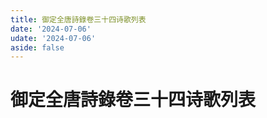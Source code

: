```yaml
---
title: 御定全唐詩錄卷三十四诗歌列表
date: '2024-07-06'
udate: '2024-07-06'
aside: false
---
```

# 御定全唐詩錄卷三十四诗歌列表

<PoemList :list="poems" :authorMap="authorMap" :chapternum="34" />

<script setup>
const chapter = '卷三十四';
import poems from '/data/qtsl/卷三十四/poems.json'
import authorMap from '/data/qtsl/卷三十四/author.json'
</script>
